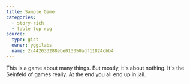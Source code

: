 ```yaml
---
title: Sample Game
categories: 
  - story-rich
  - table top rpg
source: 
  type: gist
  owner: yggilabs
  name: 2c442033288ebe013350adf11824cbb4
---
```


This is a game about many things. But mostly, it's about nothing. It's the Seinfeld of games really. At the end you all end up in jail.
